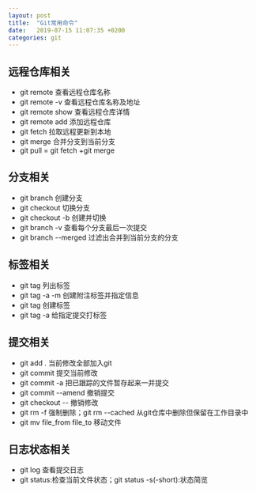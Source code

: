 ```yaml
---
layout: post
title:  "Git常用命令"
date:   2019-07-15 11:07:35 +0200
categories: git
---
```


## 远程仓库相关

* git remote 查看远程仓库名称
* git remote -v 查看远程仓库名称及地址
* git remote show 查看远程仓库详情
* git remote add <shortname> <url> 添加远程仓库
* git fetch <branchname> 拉取远程更新到本地
* git merge <branchname> 合并分支到当前分支
* git pull = git fetch +git merge

## 分支相关

* git branch 创建分支
* git checkout 切换分支
* git checkout -b 创建并切换
* git branch -v 查看每个分支最后一次提交
* git branch --merged 过滤出合并到当前分支的分支

## 标签相关

* git tag 列出标签
* git tag -a -m 创建附注标签并指定信息
* git tag <tagname> 创建标签
* git tag -a <tagname> <commitid> 给指定提交打标签

## 提交相关

* git add . 当前修改全部加入git
* git commit 提交当前修改
* git commit -a 把已跟踪的文件暂存起来一并提交
* git commit --amend 撤销提交
* git checkout --<filename> 撤销修改
* git rm -f 强制删除；git rm --cached 从git仓库中删除但保留在工作目录中
* git mv file_from file_to 移动文件

## 日志状态相关

* git log 查看提交日志
* git status:检查当前文件状态；git status -s(-short):状态简览




